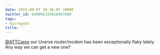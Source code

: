 ```yaml
---
date: 2015-09-07 10:36:07 +0000
twitter_id: 640896333616967680
tags:
- micropost
title: ''
---
```


[@ATTCares](https://twitter.com/ATTCares) our Uverse router/modem has been exceptionally flaky lately. Any way we can get a new one?
